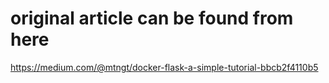 # original article can be found from here

https://medium.com/@mtngt/docker-flask-a-simple-tutorial-bbcb2f4110b5

